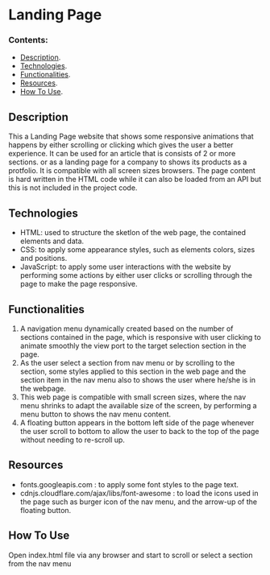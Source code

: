 # Landing Page


### Contents:

- [Description](#description).
- [Technologies](#Technologies).
- [Functionalities](#Functionalities).
- [Resources](#Resources).
- [How To Use](#how-to-use).


## Description
This a Landing Page website that shows some responsive animations that happens by either scrolling or clicking which gives the user a better experience. It can be used for an article that is consists of 2 or more sections. or as a landing page for a company to shows its products as a protfolio. It is compatible with all screen sizes browsers. The page content is hard written in the HTML code while it can also be loaded from an API but this is not included in the project code.


## Technologies
- HTML: used to structure the sketlon of the web page, the contained elements and data.
- CSS: to apply some appearance styles, such as elements colors, sizes and positions.
- JavaScript: to apply some user interactions with the website by performing some actions by either user clicks or scrolling through the page to make the page responsive.

## Functionalities
1. A navigation menu dynamically created based on the number of sections contained in the page, which is responsive with user clicking to animate smoothly the view port to the target selection section in the page.
2. As the user select a section from nav menu or by scrolling to the section, some styles applied to this section in the web page and the section item in the nav menu also to shows the user where he/she is in the webpage.
3. This web page is compatible with small screen sizes, where the nav menu shrinks to adapt the available size of the screen, by performing a menu button to shows the nav menu content.
4. A floating button appears in the bottom left side of the page whenever the user scroll to bottom to allow the user to back to the top of the page without needing to re-scroll up.

## Resources
- fonts.googleapis.com : to apply some font styles to the page text.
- cdnjs.cloudflare.com/ajax/libs/font-awesome : to load the icons used in the page such as burger icon of the nav menu, and the arrow-up of the floating button.

## How To Use
Open index.html file via any browser and start to scroll or select a section from the nav menu